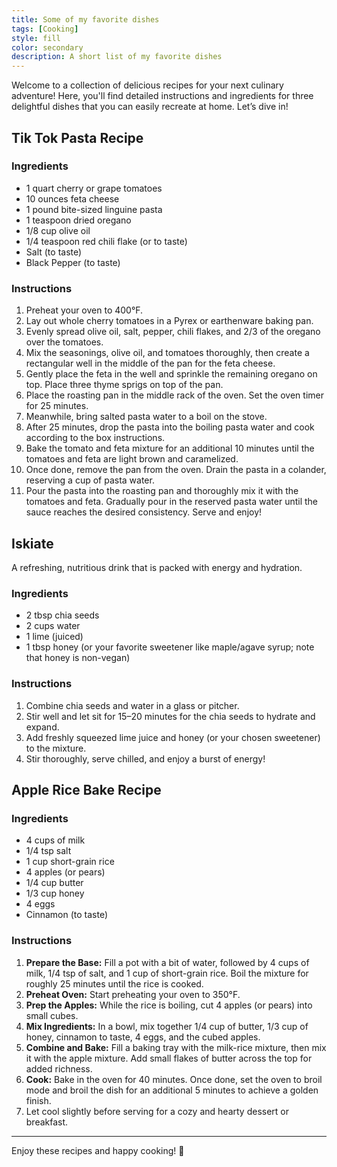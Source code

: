 ```yaml
---
title: Some of my favorite dishes
tags: [Cooking]
style: fill
color: secondary
description: A short list of my favorite dishes
---
```


Welcome to a collection of delicious recipes for your next culinary adventure! Here, you'll find detailed instructions and ingredients for three delightful dishes that you can easily recreate at home. Let’s dive in!

## Tik Tok Pasta Recipe

### Ingredients
- 1 quart cherry or grape tomatoes
- 10 ounces feta cheese
- 1 pound bite-sized linguine pasta
- 1 teaspoon dried oregano
- 1/8 cup olive oil
- 1/4 teaspoon red chili flake (or to taste)
- Salt (to taste)
- Black Pepper (to taste)

### Instructions
1. Preheat your oven to 400°F.
2. Lay out whole cherry tomatoes in a Pyrex or earthenware baking pan.
3. Evenly spread olive oil, salt, pepper, chili flakes, and 2/3 of the oregano over the tomatoes.
4. Mix the seasonings, olive oil, and tomatoes thoroughly, then create a rectangular well in the middle of the pan for the feta cheese.
5. Gently place the feta in the well and sprinkle the remaining oregano on top. Place three thyme sprigs on top of the pan.
6. Place the roasting pan in the middle rack of the oven. Set the oven timer for 25 minutes.
7. Meanwhile, bring salted pasta water to a boil on the stove.
8. After 25 minutes, drop the pasta into the boiling pasta water and cook according to the box instructions.
9. Bake the tomato and feta mixture for an additional 10 minutes until the tomatoes and feta are light brown and caramelized.
10. Once done, remove the pan from the oven. Drain the pasta in a colander, reserving a cup of pasta water.
11. Pour the pasta into the roasting pan and thoroughly mix it with the tomatoes and feta. Gradually pour in the reserved pasta water until the sauce reaches the desired consistency. Serve and enjoy!

## Iskiate

A refreshing, nutritious drink that is packed with energy and hydration.

### Ingredients
- 2 tbsp chia seeds
- 2 cups water
- 1 lime (juiced)
- 1 tbsp honey (or your favorite sweetener like maple/agave syrup; note that honey is non-vegan)

### Instructions
1. Combine chia seeds and water in a glass or pitcher.
2. Stir well and let sit for 15–20 minutes for the chia seeds to hydrate and expand.
3. Add freshly squeezed lime juice and honey (or your chosen sweetener) to the mixture.
4. Stir thoroughly, serve chilled, and enjoy a burst of energy!

## Apple Rice Bake Recipe

### Ingredients
- 4 cups of milk
- 1/4 tsp salt
- 1 cup short-grain rice
- 4 apples (or pears)
- 1/4 cup butter
- 1/3 cup honey
- 4 eggs
- Cinnamon (to taste)

### Instructions
1. **Prepare the Base:** Fill a pot with a bit of water, followed by 4 cups of milk, 1/4 tsp of salt, and 1 cup of short-grain rice. Boil the mixture for roughly 25 minutes until the rice is cooked.
2. **Preheat Oven:** Start preheating your oven to 350°F.
3. **Prep the Apples:** While the rice is boiling, cut 4 apples (or pears) into small cubes.
4. **Mix Ingredients:** In a bowl, mix together 1/4 cup of butter, 1/3 cup of honey, cinnamon to taste, 4 eggs, and the cubed apples.
5. **Combine and Bake:** Fill a baking tray with the milk-rice mixture, then mix it with the apple mixture. Add small flakes of butter across the top for added richness.
6. **Cook:** Bake in the oven for 40 minutes. Once done, set the oven to broil mode and broil the dish for an additional 5 minutes to achieve a golden finish.
7. Let cool slightly before serving for a cozy and hearty dessert or breakfast.

---

Enjoy these recipes and happy cooking! 🍴
